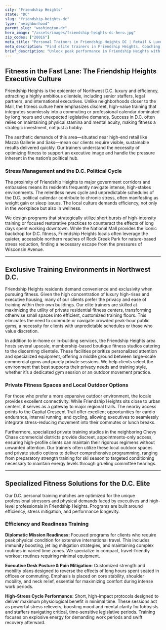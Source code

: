 ```yaml
---
city: "Friendship Heights"
state: "DC"
slug: "friendship-heights-dc"
type: "neighborhood"
parent_slug: "washington-dc"
hero_image: "/assets/images/friendship-heights-dc-hero.jpg"
zip_codes: ["20016"]
meta_title: "Personal Trainers in Friendship Heights DC | Retail & Luxury Wellness"
meta_description: "Find elite trainers in Friendship Heights. Coaching focused on luxury condo amenities and high-end retail area fitness solutions."
brief_description: "Unlock peak performance in Friendship Heights with a vetted personal trainer designed for the D.C. executive. Whether you're managing grueling Hill schedules or need stress-relieving workouts after navigating Wisconsin Avenue traffic, our service matches you with expert coaches specializing in high-efficiency, private fitness. Get started now to transform your health, boost energy for demanding political cycles, and maintain optimal fitness without sacrificing precious time. Achieve proven results tailored to your busy Northwest D.C. lifestyle."
---
```

## Fitness in the Fast Lane: The Friendship Heights Executive Culture

Friendship Heights is the epicenter of Northwest D.C. luxury and efficiency, attracting a highly ambitious clientele, including senior staffers, legal partners, and international executives. Unlike neighborhoods closer to the Mall, the fitness culture here emphasizes discreet, high-value training that integrates seamlessly into a commuting or professional calendar dominated by long hours and unexpected legislative demands. Success in D.C. often relies on maintaining physical stamina and mental acuity, making fitness a strategic investment, not just a hobby.

The aesthetic demands of this area—situated near high-end retail like Mazza Gallerie and Saks—mean our clients require visible, sustainable results delivered quickly. Our trainers understand the necessity of optimizing fitness to support an executive image and handle the pressure inherent in the nation’s political hub.

### Stress Management and the D.C. Political Cycle

The proximity of Friendship Heights to major government corridors and embassies means its residents frequently navigate intense, high-stakes environments. The relentless news cycle and unpredictable schedules of the D.C. political calendar contribute to chronic stress, often manifesting as weight gain or sleep issues. The local culture demands efficiency, not only in the workplace but also in wellness.

We design programs that strategically utilize short bursts of high-intensity training or focused restorative practices to counteract the effects of long days spent working downtown. While the National Mall provides the iconic backdrop for D.C. fitness, Friendship Heights locals often leverage the quieter, accessible northern reaches of Rock Creek Park for nature-based stress reduction, finding a necessary escape from the pressures of Wisconsin Avenue.

---

## Exclusive Training Environments in Northwest D.C.

Friendship Heights residents demand convenience and exclusivity when pursuing fitness. Given the high concentration of luxury high-rises and executive housing, many of our clients prefer the privacy and ease of training within their own buildings. Our elite trainers are skilled at maximizing the utility of private residential fitness centers, transforming otherwise small spaces into efficient, customized training floors. This eliminates the need to commute or navigate crowded peak-hour public gyms, a necessity for clients with unpredictable schedules or those who value discretion.

In addition to in-home or in-building services, the Friendship Heights area hosts several upscale, membership-based boutique fitness studios catering to the discerning clientele. These facilities prioritize personalized attention and specialized equipment, offering a middle ground between large-scale commercial gyms and purely private sessions. We help clients select the environment that best supports their privacy needs and training style, whether it’s a dedicated gym session or an outdoor movement practice.

### Private Fitness Spaces and Local Outdoor Options

For those who prefer a more expansive outdoor environment, the locale provides excellent connectivity. While Friendship Heights sits close to urban centers, it serves as a gateway to major regional trails. The nearby access points to the Capital Crescent Trail offer excellent opportunities for cardio endurance, interval running, and cycling, allowing executives to seamlessly integrate stress-reducing movement into their commutes or lunch breaks.

Furthermore, specialized private training studios in the neighboring Chevy Chase commercial districts provide discreet, appointments-only access, ensuring high-profile clients can maintain their rigorous regimens without unwanted attention. Our trainers often utilize these local outdoor spaces and private studio options to deliver comprehensive programming, ranging from preparatory strength training for ski season to targeted conditioning necessary to maintain energy levels through grueling committee hearings.

---

## Specialized Fitness Solutions for the D.C. Elite

Our D.C. personal training matches are optimized for the unique professional stressors and physical demands faced by executives and high-level professionals in Friendship Heights. Programs are built around efficiency, stress mitigation, and performance longevity.

### Efficiency and Readiness Training

**Diplomatic Mission Readiness:** Focused programs for clients who require peak physical condition for extensive international travel. This includes immunity boosting, jet lag mitigation strategies, and maintaining complex routines in varied time zones. We specialize in compact, travel-friendly workout routines requiring minimal equipment.

**Executive Desk Posture & Pain Mitigation:** Customized strength and mobility plans designed to reverse the effects of long hours spent seated in offices or commuting. Emphasis is placed on core stability, shoulder mobility, and neck relief, essential for maximizing comfort during intense work periods.

**High-Stress Cycle Performance:** Short, high-impact protocols designed to deliver maximum physiological benefit in minimal time. These sessions act as powerful stress relievers, boosting mood and mental clarity for lobbyists and staffers navigating critical, time-sensitive legislative periods. Training focuses on explosive energy for demanding work periods and swift recovery afterward.